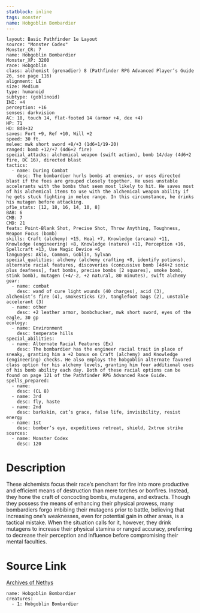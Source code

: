 ```yaml
---
statblock: inline
tags: monster
name: Hobgoblin Bombardier
---
```

```statblock
layout: Basic Pathfinder 1e Layout
source: "Monster Codex"
Monster_CR: 7
name: Hobgoblin Bombardier
Monster_XP: 3200
race: Hobgoblin
class: alchemist (grenadier) 8 (Pathfinder RPG Advanced Player’s Guide 26, see page 116)
alignment: LE
size: Medium
type: humanoid
subtype: (goblinoid)
INI: +4
perception: +16
senses: darkvision
AC: 18, touch 14, flat-footed 14 (armor +4, dex +4)
HP: 71
HD: 8d8+32
saves: Fort +9, Ref +10, Will +2
speed: 30 ft.
melee: mwk short sword +8/+3 (1d6+1/19-20)
ranged: bomb +12/+7 (4d6+2 fire)
special_attacks: alchemical weapon (swift action), bomb 14/day (4d6+2 fire, DC 16), directed blast
tactics:
  - name: During Combat
    desc: The bombardier hurls bombs at enemies, or uses directed blast if the foes are grouped closely together. He uses unstable accelerants with the bombs that seem most likely to hit. He saves most of his alchemical items to use with the alchemical weapon ability if he gets stuck fighting in melee range. In this circumstance, he drinks his mutagen before attacking.
pf1e_stats: [12, 18, 16, 14, 10, 8]
BAB: 6
CMB: 7
CMD: 21
feats: Point-Blank Shot, Precise Shot, Throw Anything, Toughness, Weapon Focus (bomb)
skills: Craft (alchemy) +15, Heal +7, Knowledge (arcana) +11, Knowledge (engineering) +8, Knowledge (nature) +11, Perception +16, Spellcraft +13, Use Magic Device +6
languages: Aklo, Common, Goblin, Sylvan
special_qualities: alchemy (alchemy crafting +8, identify potions), alternate racial features, discoveries (concussive bomb [4d4+2 sonic plus deafness], fast bombs, precise bombs [2 squares], smoke bomb, stink bomb), mutagen (+4/-2, +2 natural, 80 minutes), swift alchemy
gear:
  - name: combat
    desc: wand of cure light wounds (40 charges), acid (3), alchemist’s fire (4), smokesticks (2), tanglefoot bags (2), unstable accelerant (3)
  - name: other
    desc: +2 leather armor, bombchucker, mwk short sword, eyes of the eagle, 30 gp
ecology:
  - name: Environment
    desc: temperate hills
special_abilities:
  - name: Alternate Racial Features (Ex)
    desc: The bombardier has the engineer racial trait in place of sneaky, granting him a +2 bonus on Craft (alchemy) and Knowledge (engineering) checks. He also employs the hobgoblin alternate favored class option for his alchemy levels, granting him four additional uses of his bomb ability each day. Both of these racial options can be found on page 121 of the Pathfinder RPG Advanced Race Guide.
spells_prepared:
  - name:
    desc: (CL 8)
  - name: 3rd
    desc: fly, haste
  - name: 2nd
    desc: barkskin, cat’s grace, false life, invisibility, resist energy
  - name: 1st
    desc: bomber’s eye, expeditious retreat, shield, 2xtrue strike
sources:
  - name: Monster Codex
    desc: 120
```
# Description
These alchemists focus their race’s penchant for fire into more productive and efficient means of destruction than mere torches or bonfires. Instead, they hone the craft of concocting bombs, mutagens, and extracts. Though they possess the means of enhancing their physical prowess, many bombardiers forgo imbibing their mutagens prior to battle, believing that increasing one’s weaknesses, even for potential gain in other areas, is a tactical mistake. When the situation calls for it, however, they drink mutagens to increase their physical stamina or ranged accuracy, preferring to decrease their perception and influence before compromising their mental faculties.
# Source Link
[Archives of Nethys](https://aonprd.com/MonsterDisplay.aspx?ItemName=Hobgoblin%20Bombardier)
```encounter-table
name: Hobgoblin Bombardier
creatures:
  - 1: Hobgoblin Bombardier
```
